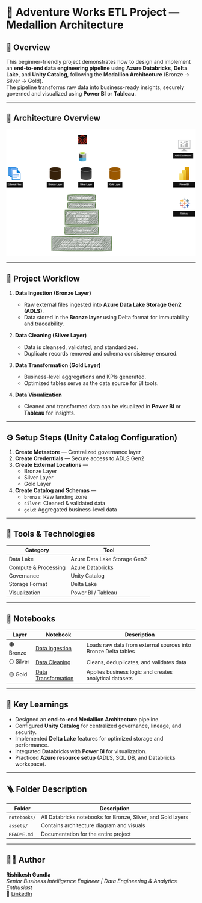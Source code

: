 # 🧠 Adventure Works ETL Project — Medallion Architecture

## 🚀 Overview
This beginner-friendly project demonstrates how to design and implement an **end-to-end data engineering pipeline** using **Azure Databricks**, **Delta Lake**, and **Unity Catalog**, following the **Medallion Architecture** (Bronze → Silver → Gold).  
The pipeline transforms raw data into business-ready insights, securely governed and visualized using **Power BI** or **Tableau**.

---

## 🧩 Architecture Overview
![Databricks Medallion Architecture](https://github.com/rishigundla/adventureworks-databricks-project/blob/main/assets/Databricks%20Diagram.drawio%20(1).png)

---

## 📂 Project Workflow

1. **Data Ingestion (Bronze Layer)**  
   - Raw external files ingested into **Azure Data Lake Storage Gen2 (ADLS)**.  
   - Data stored in the **Bronze layer** using Delta format for immutability and traceability.  

2. **Data Cleaning (Silver Layer)**  
   - Data is cleansed, validated, and standardized.  
   - Duplicate records removed and schema consistency ensured.  

3. **Data Transformation (Gold Layer)**  
   - Business-level aggregations and KPIs generated.  
   - Optimized tables serve as the data source for BI tools.  

4. **Data Visualization**  
   - Cleaned and transformed data can be visualized in **Power BI** or **Tableau** for insights.  

---

## ⚙️ Setup Steps (Unity Catalog Configuration)

1. **Create Metastore** — Centralized governance layer  
2. **Create Credentials** — Secure access to ADLS Gen2  
3. **Create External Locations** —  
   - Bronze Layer  
   - Silver Layer  
   - Gold Layer  
4. **Create Catalog and Schemas** —  
   - `bronze`: Raw landing zone  
   - `silver`: Cleaned & validated data  
   - `gold`: Aggregated business-level data  

---

## 🧰 Tools & Technologies

| Category | Tool |
|-----------|------|
| Data Lake | Azure Data Lake Storage Gen2 |
| Compute & Processing | Azure Databricks |
| Governance | Unity Catalog |
| Storage Format | Delta Lake |
| Visualization | Power BI / Tableau |

---

## 📒 Notebooks

| Layer | Notebook | Description |
|-------|-----------|-------------|
| 🟤 Bronze | [Data Ingestion](notebooks/1.%20Data%20Ingestion%20in%20Bronze%20Layer.ipynb) | Loads raw data from external sources into Bronze Delta tables |
| ⚪ Silver | [Data Cleaning](notebooks/2.%20Data%20Cleaning%20in%20Silver%20Layer.ipynb) | Cleans, deduplicates, and validates data |
| 🟡 Gold | [Data Transformation](notebooks/3.%20Data%20Transformation%20in%20Gold%20Layer.ipynb) | Applies business logic and creates analytical datasets |

---

## 🧭 Key Learnings

- Designed an **end-to-end Medallion Architecture** pipeline.  
- Configured **Unity Catalog** for centralized governance, lineage, and security.  
- Implemented **Delta Lake** features for optimized storage and performance.  
- Integrated Databricks with **Power BI** for visualization.  
- Practiced **Azure resource setup** (ADLS, SQL DB, and Databricks workspace).  

---

## 🪜 Folder Description

| Folder | Description |
|---------|-------------|
| `notebooks/` | All Databricks notebooks for Bronze, Silver, and Gold layers |
| `assets/` | Contains architecture diagram and visuals |
| `README.md` | Documentation for the entire project |

---

## 👨‍💻 Author
**Rishikesh Gundla**  
_Senior Business Intelligence Engineer | Data Engineering & Analytics Enthusiast_  
🔗 [LinkedIn](https://www.linkedin.com/in/rishikeshgundla)
